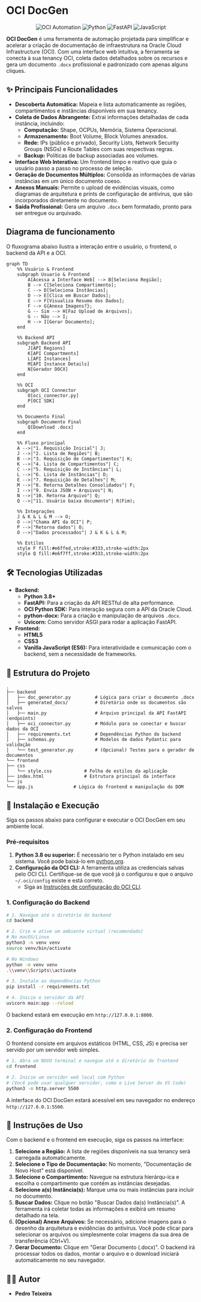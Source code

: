 # OCI DocGen

<p align="center">
  <img src="https://img.shields.io/badge/Oracle%20Cloud-Automation-red?style=for-the-badge&logo=oracle" alt="OCI Automation">
  <img src="https://img.shields.io/badge/Python-3.10%2B-blue?style=for-the-badge&logo=python" alt="Python">
  <img src="https://img.shields.io/badge/FastAPI-Web%20Backend-green?style=for-the-badge&logo=fastapi" alt="FastAPI">
  <img src="https://img.shields.io/badge/JavaScript-ES6-yellow?style=for-the-badge&logo=javascript" alt="JavaScript">
</p>

**OCI DocGen** é uma ferramenta de automação projetada para simplificar e acelerar a criação de documentação de infraestrutura na Oracle Cloud Infrastructure (OCI). Com uma interface web intuitiva, a ferramenta se conecta à sua tenancy OCI, coleta dados detalhados sobre os recursos e gera um documento `.docx` profissional e padronizado com apenas alguns cliques.

## ✨ Principais Funcionalidades

-   **Descoberta Automática:** Mapeia e lista automaticamente as regiões, compartimentos e instâncias disponíveis em sua tenancy.
-   **Coleta de Dados Abrangente:** Extrai informações detalhadas de cada instância, incluindo:
    -   **Computação:** Shape, OCPUs, Memória, Sistema Operacional.
    -   **Armazenamento:** Boot Volume, Block Volumes anexados.
    -   **Rede:** IPs (público e privado), Security Lists, Network Security Groups (NSGs) e Route Tables com suas respectivas regras.
    -   **Backup:** Políticas de backup associadas aos volumes.
-   **Interface Web Interativa:** Um frontend limpo e reativo que guia o usuário passo a passo no processo de seleção.
-   **Geração de Documentos Múltiplos:** Consolida as informações de várias instâncias em um único documento coeso.
-   **Anexos Manuais:** Permite o upload de evidências visuais, como diagramas de arquitetura e prints de configuração de antivírus, que são incorporados diretamente no documento.
-   **Saída Profissional:** Gera um arquivo `.docx` bem formatado, pronto para ser entregue ou arquivado.

##  Diagrama de funcionamento

O fluxograma abaixo ilustra a interação entre o usuário, o frontend, o backend da API e a OCI.

```mermaid
graph TD
    %% Usuário & Frontend
    subgraph Usuario & Frontend
        A[Acessa a Interface Web] --> B[Seleciona Região];
        B --> C[Seleciona Compartimento];
        C --> D[Seleciona Instâncias];
        D --> E[Clica em Buscar Dados];
        E --> F[Visualiza Resumo dos Dados];
        F --> G{Anexa Imagens?};
        G -- Sim --> H[Faz Upload de Arquivos];
        G -- Não --> I;
        H --> I[Gerar Documento];
    end

    %% Backend API
    subgraph Backend API
        J[API Regions]
        K[API Compartments]
        L[API Instances]
        M[API Instance Details]
        N[Gerador DOCX]
    end

    %% OCI
    subgraph OCI Connector
        O[oci_connector.py]
        P[OCI SDK]
    end
    
    %% Documento Final
    subgraph Documento Final
        Q[Download .docx]
    end

    %% Fluxo principal
    A -->|"1. Requisição Inicial"| J;
    J -->|"2. Lista de Regiões"| B;
    B -->|"3. Requisição de Compartimentos"| K;
    K -->|"4. Lista de Compartimentos"| C;
    C -->|"5. Requisição de Instâncias"| L;
    L -->|"6. Lista de Instâncias"| D;
    E -->|"7. Requisição de Detalhes"| M;
    M -->|"8. Retorna Detalhes Consolidados"| F;
    I -->|"9. Envia JSON + Arquivos"| N;
    N -->|"10. Retorna Arquivo"| Q;
    Q -->|"11. Usuário baixa documento"| R(Fim);

    %% Integrações
    J & K & L & M --> O;
    O -->|"Chama API da OCI"| P;
    P -->|"Retorna dados"| O;
    O -->|"Dados processados"| J & K & L & M;

    %% Estilos
    style F fill:#e6ffed,stroke:#333,stroke-width:2px
    style Q fill:#e6f7ff,stroke:#333,stroke-width:2px
```

## 🛠️ Tecnologias Utilizadas

-   **Backend:**
    -   **Python 3.8+**
    -   **FastAPI:** Para a criação da API RESTful de alta performance.
    -   **OCI Python SDK:** Para interação segura com a API da Oracle Cloud.
    -   **python-docx:** Para a criação e manipulação de arquivos `.docx`.
    -   **Uvicorn:** Como servidor ASGI para rodar a aplicação FastAPI.
-   **Frontend:**
    -   **HTML5**
    -   **CSS3**
    -   **Vanilla JavaScript (ES6):** Para interatividade e comunicação com o backend, sem a necessidade de frameworks.

## 📂 Estrutura do Projeto
```
.
├── backend
│   ├── doc_generator.py         # Lógica para criar o documento .docx
│   ├── generated_docs/          # Diretório onde os documentos são salvos
│   ├── main.py                  # Arquivo principal da API FastAPI (endpoints)
│   ├── oci_connector.py         # Módulo para se conectar e buscar dados da OCI
│   ├── requirements.txt         # Dependências Python do backend
│   ├── schemas.py               # Modelos de dados Pydantic para validação
│   └── test_generator.py        # (Opcional) Testes para o gerador de documentos
└── frontend
├── css
│   └── style.css            # Folha de estilos da aplicação
├── index.html               # Estrutura principal da interface
└── js
└── app.js               # Lógica do frontend e manipulação do DOM
```

## 🚀 Instalação e Execução

Siga os passos abaixo para configurar e executar o OCI DocGen em seu ambiente local.

### Pré-requisitos

1.  **Python 3.8 ou superior:** É necessário ter o Python instalado em seu sistema. Você pode baixá-lo em [python.org](https://www.python.org/downloads/).
2.  **Configuração da OCI CLI:** A ferramenta utiliza as credenciais salvas pelo OCI CLI. Certifique-se de que você já o configurou e que o arquivo `~/.oci/config` existe e está correto.
    -   Siga as [Instruções de configuração do OCI CLI](https://docs.oracle.com/en-us/iaas/Content/API/SDKDocs/cliinstall.htm).

### 1. Configuração do Backend

```bash
# 1. Navegue até o diretório do backend
cd backend

# 2. Crie e ative um ambiente virtual (recomendado)
# No macOS/Linux
python3 -m venv venv
source venv/bin/activate

# No Windows
python -m venv venv
.\\venv\\Scripts\\activate

# 3. Instale as dependências Python
pip install -r requirements.txt

# 4. Inicie o servidor da API
uvicorn main:app --reload
```
O backend estará em execução em `http://127.0.0.1:8000`.

### 2. Configuração do Frontend

O frontend consiste em arquivos estáticos (HTML, CSS, JS) e precisa ser servido por um servidor web simples.

```bash
# 1. Abra um NOVO terminal e navegue até o diretório do frontend
cd frontend

# 2. Inicie um servidor web local com Python
# (Você pode usar qualquer servidor, como o Live Server do VS Code)
python3 -m http.server 5500
```
A interface do OCI DocGen estará acessível em seu navegador no endereço `http://127.0.0.1:5500`.

## 📖 Instruções de Uso

Com o backend e o frontend em execução, siga os passos na interface:

1.  **Selecione a Região:** A lista de regiões disponíveis na sua tenancy será carregada automaticamente.
2.  **Selecione o Tipo de Documentação:** No momento, "Documentação de Novo Host" está disponível.
3.  **Selecione o Compartimento:** Navegue na estrutura hierárqu-ica e escolha o compartimento que contém as instâncias desejadas.
4.  **Selecione a(s) Instância(s):** Marque uma ou mais instâncias para incluir no documento.
5.  **Buscar Dados:** Clique no botão "Buscar Dados da(s) Instância(s)". A ferramenta irá coletar todas as informações e exibirá um resumo detalhado na tela.
6.  **(Opcional) Anexe Arquivos:** Se necessário, adicione imagens para o desenho da arquitetura e evidências do antivírus. Você pode clicar para selecionar os arquivos ou simplesmente colar imagens da sua área de transferência (Ctrl+V).
7.  **Gerar Documento:** Clique em "Gerar Documento (.docx)". O backend irá processar todos os dados, montar o arquivo e o download iniciará automaticamente no seu navegador.

## 👨‍💻 Autor

-   **Pedro Teixeira**